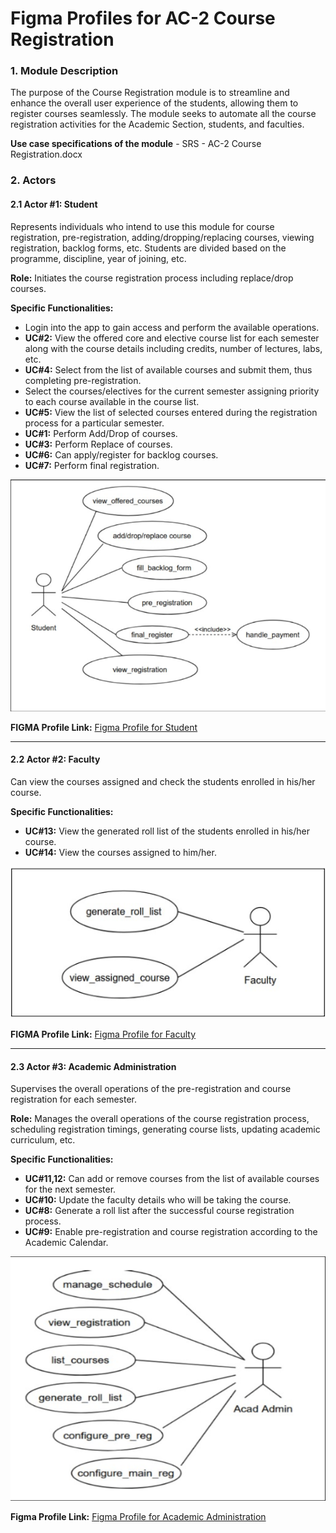 # Figma Profiles for AC-2 Course Registration

### 1. Module Description
The purpose of the Course Registration module is to streamline and enhance the overall user experience of the students, allowing them to register courses seamlessly. The module seeks to automate all the course registration activities for the Academic Section, students, and faculties.

**Use case specifications of the module** - SRS - AC-2 Course Registration.docx

### 2. Actors 

#### 2.1 Actor #1: Student
Represents individuals who intend to use this module for course registration, pre-registration, adding/dropping/replacing courses, viewing registration, backlog forms, etc. Students are divided based on the programme, discipline, year of joining, etc.

**Role:** Initiates the course registration process including replace/drop courses.

**Specific Functionalities:**
- Login into the app to gain access and perform the available operations.
- **UC#2:** View the offered core and elective course list for each semester along with the course details including credits, number of lectures, labs, etc.
- **UC#4:** Select from the list of available courses and submit them, thus completing pre-registration.
- Select the courses/electives for the current semester assigning priority to each course available in the course list.
- **UC#5:** View the list of selected courses entered during the registration process for a particular semester.
- **UC#1:** Perform Add/Drop of courses.
- **UC#3:** Perform Replace of courses.
- **UC#6:** Can apply/register for backlog courses.
- **UC#7:** Perform final registration.

![Diagram Image](../../Diagrams/Student_usecase.png)

**FIGMA Profile Link:** [Figma Profile for Student](https://www.figma.com/file/bceLd1tpX7tpYUHuGTzEM5/Fusion-APP-(Copy)?type=design&node-id=0%3A1&mode=design&t=H3fWEfPYCuwLdklf-1)

---

#### 2.2 Actor #2: Faculty
Can view the courses assigned and check the students enrolled in his/her course.

**Specific Functionalities:**
- **UC#13:** View the generated roll list of the students enrolled in his/her course.
- **UC#14:** View the courses assigned to him/her.

![Diagram Image](../../Diagrams/Faculty_usecase.png)

**FIGMA Profile Link:** [Figma Profile for Faculty](https://www.figma.com/file/bceLd1tpX7tpYUHuGTzEM5/Fusion-APP-(Copy)?type=design&node-id=0%3A1&mode=design&t=H3fWEfPYCuwLdklf-1)

---

#### 2.3 Actor #3: Academic Administration
Supervises the overall operations of the pre-registration and course registration for each semester.

**Role:** Manages the overall operations of the course registration process, scheduling registration timings, generating course lists, updating academic curriculum, etc.

**Specific Functionalities:**
- **UC#11,12:** Can add or remove courses from the list of available courses for the next semester.
- **UC#10:** Update the faculty details who will be taking the course.
- **UC#8:** Generate a roll list after the successful course registration process.
- **UC#9:** Enable pre-registration and course registration according to the Academic Calendar.

![Diagram Image](../../Diagrams/AcadAdmin_usecase.png)

**Figma Profile Link:** [Figma Profile for Academic Administration](https://www.figma.com/file/bceLd1tpX7tpYUHuGTzEM5/Fusion-APP-(Copy)?type=design&node-id=0%3A1&mode=design&t=H3fWEfPYCuwLdklf-1)
